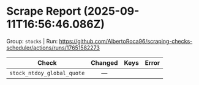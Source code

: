 # Scrape Report (2025-09-11T16:56:46.086Z)

Group: `stocks`  |  Run: https://github.com/AlbertoRoca96/scraping-checks-scheduler/actions/runs/17651582273

| Check | Changed | Keys | Error |
|---|:---:|:--|:--|
| `stock_ntdoy_global_quote` | — |  |  |
